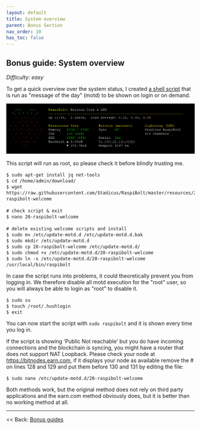 ```yaml
---
layout: default
title: System overview
parent: Bonus Section
nav_order: 10
has_toc: false
---
```

## Bonus guide: System overview

*Difficulty: easy*

To get a quick overview over the system status, I created [a shell script](resources/20-raspibolt-welcome) that is run as "message of the day" (motd) to be shown on login or on demand.  

![MotD system overview](images/60_status_overview.png)

This script will run as root, so please check it before blindly trusting me.

```
$ sudo apt-get install jq net-tools
$ cd /home/admin/download/
$ wget https://raw.githubusercontent.com/Stadicus/RaspiBolt/master/resources/20-raspibolt-welcome
  
# check script & exit
$ nano 20-raspibolt-welcome

# delete existing welcome scripts and install
$ sudo mv /etc/update-motd.d /etc/update-motd.d.bak
$ sudo mkdir /etc/update-motd.d
$ sudo cp 20-raspibolt-welcome /etc/update-motd.d/
$ sudo chmod +x /etc/update-motd.d/20-raspibolt-welcome
$ sudo ln -s /etc/update-motd.d/20-raspibolt-welcome /usr/local/bin/raspibolt
```

In case the script runs into problems, it could theoretically prevent you from logging in. We therefore disable all motd execution for the "root" user, so you will always be able to login as "root" to disable it.

```
$ sudo su 
$ touch /root/.hushlogin
$ exit
```

You can now start the script with `sudo raspibolt` and it is shown every time you log in.

If the script is showing 'Public Not reachable' but you do have incoming connections and the blockchain is syncing, you might have a router that does not support NAT Loopback. Please check your node at https://bitnodes.earn.com, if it displays your node as available remove the # on lines 128 and 129 and put them before 130 and 131 by editing the file:
```
$ sudo nano /etc/update-motd.d/20-raspibolt-welcome
```
Both methods work, but the original method does not rely on third party applications and the earn.com method obviously does, but it is better than no working method at all.

------

<< Back: [Bonus guides](raspibolt_60_bonus.md) 
